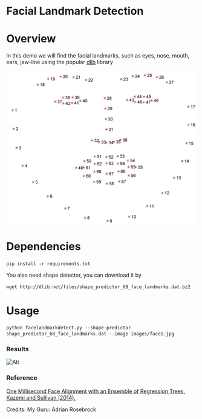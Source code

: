 # Facial Landmark Detection 

# Overview
In this demo we will find the facial landmarks, such as eyes, nose, mouth, ears, jaw-line using the popular [dlib](http://dlib.net/) library

![Alt](results/facial_landmarks_68markup.jpg)
# Dependencies
```pip install -r requirements.txt```

You also need shape detector, you can download it by 
```
wget http://dlib.net/files/shape_predictor_68_face_landmarks.dat.bz2
```
# Usage
 ```
 python facelandmarkdetect.py --shape-predictor shape_predictor_68_face_landmarks.dat --image images/face1.jpg
```
### Results
![Alt](results/result_m.png "Title")


### Reference
[One Millisecond Face Alignment with an Ensemble of Regression Trees, Kazemi and Sullivan (2014).](https://pdfs.semanticscholar.org/d78b/6a5b0dcaa81b1faea5fb0000045a62513567.pdf)


Credits: My Guru: Adrian Rosebrock 
